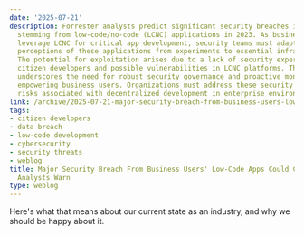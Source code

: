 ```yaml
---
date: '2025-07-21'
description: Forrester analysts predict significant security breaches in enterprises
  stemming from low-code/no-code (LCNC) applications in 2023. As business users increasingly
  leverage LCNC for critical app development, security teams must adapt, shifting
  perceptions of these applications from experiments to essential infrastructure.
  The potential for exploitation arises due to a lack of security expertise among
  citizen developers and possible vulnerabilities in LCNC platforms. This landscape
  underscores the need for robust security governance and proactive monitoring alongside
  empowering business users. Organizations must address these security gaps to mitigate
  risks associated with decentralized development in enterprise environments.
link: /archive/2025-07-21-major-security-breach-from-business-users-low-code-apps-could-come-in-2023-analysts-warn
tags:
- citizen developers
- data breach
- low-code development
- cybersecurity
- security threats
- weblog
title: Major Security Breach From Business Users' Low-Code Apps Could Come in 2023,
  Analysts Warn
type: weblog
---
```


Here's what that means about our current state as an industry, and why we should be happy about it.

